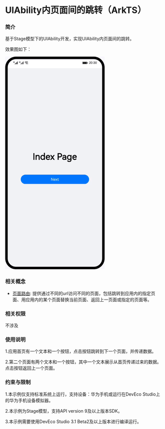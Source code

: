 # UIAbility内页面间的跳转（ArkTS）

### 简介

基于Stage模型下的UIAbility开发，实现UIAbility内页面间的跳转。

效果图如下：

![](screenshots/device/pageRouter.gif)

### 相关概念

- [页面路由](https://developer.harmonyos.com/cn/docs/documentation/doc-references-V3/js-apis-router-0000001478061893-V3?catalogVersion=V3): 提供通过不同的url访问不同的页面，包括跳转到应用内的指定页面、用应用内的某个页面替换当前页面、返回上一页面或指定的页面等。

### 相关权限

不涉及

### 使用说明

1.应用首页有一个文本和一个按钮，点击按钮跳转到下一个页面，并传递数据。

2.第二个页面有两个文本和一个按钮，其中一个文本展示从首页传递过来的数据。点击按钮返回上一个页面。

### 约束与限制

1.本示例仅支持标准系统上运行，支持设备：华为手机或运行在DevEco Studio上的华为手机设备模拟器。

2.本示例为Stage模型，支持API version 9及以上版本SDK。

3.本示例需要使用DevEco Studio 3.1 Beta2及以上版本进行编译运行。